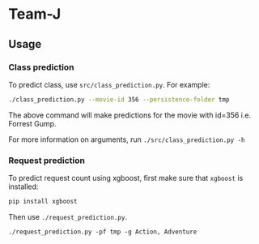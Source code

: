# Team-J
## Usage

### Class prediction
To predict class, use `src/class_prediction.py`. For example:
```bash
./class_prediction.py --movie-id 356 --persistence-folder tmp
```
The above command will make predictions for the movie with id=356 i.e. Forrest Gump.

For more information on arguments, run `./src/class_prediction.py -h`

### Request prediction
To predict request count using xgboost, first make sure that `xgboost` is installed:
```bash
pip install xgboost
```
Then use `./request_prediction.py`.
```
./request_prediction.py -pf tmp -g Action, Adventure
```
